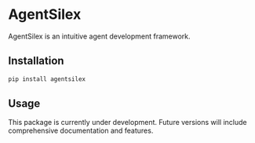 # AgentSilex

AgentSilex is an intuitive agent development framework.

## Installation

```bash
pip install agentsilex
```

## Usage

This package is currently under development. Future versions will include comprehensive documentation and features. 